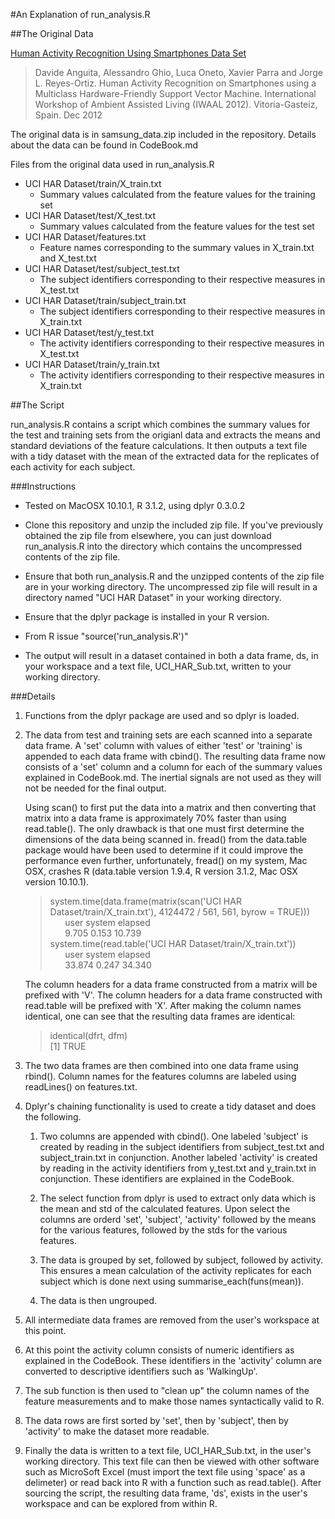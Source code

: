 #An Explanation of run_analysis.R

##The Original Data

[Human Activity Recognition Using Smartphones Data Set ](http://archive.ics.uci.edu/ml/datasets/Human+Activity+Recognition+Using+Smartphones)
>Davide Anguita, Alessandro Ghio, Luca Oneto, Xavier Parra and Jorge L. Reyes-Ortiz. Human Activity Recognition on Smartphones using a Multiclass Hardware-Friendly Support Vector Machine. International Workshop of Ambient Assisted Living (IWAAL 2012). Vitoria-Gasteiz, Spain. Dec 2012

The original data is in samsung_data.zip included in the repository. Details about the data can be found in CodeBook.md

Files from the original data used in run_analysis.R

- UCI HAR Dataset/train/X_train.txt
    - Summary values calculated from the feature values for the training set
- UCI HAR Dataset/test/X_test.txt
    - Summary values calculated from the feature values for the test set
- UCI HAR Dataset/features.txt
    - Feature names corresponding to the summary values in X_train.txt and X_test.txt
- UCI HAR Dataset/test/subject_test.txt
    - The subject identifiers corresponding to their respective measures in X_test.txt
- UCI HAR Dataset/train/subject_train.txt
    - The subject identifiers corresponding to their respective measures in X_train.txt
- UCI HAR Dataset/test/y_test.txt
    - The activity identifiers corresponding to their respective measures in X_test.txt
- UCI HAR Dataset/train/y_train.txt
    - The activity identifiers corresponding to their respective measures in X_train.txt  

##The Script

run_analysis.R contains a script which combines the summary values for the test and training sets from the origianl data and extracts the means and standard deviations of the feature calculations. It then outputs a text file with a tidy dataset with the mean of the extracted data for the replicates of each activity for each subject.

###Instructions
- Tested on MacOSX 10.10.1, R 3.1.2, using dplyr 0.3.0.2

- Clone this repository and unzip the included zip file. If you've previously obtained the zip file from elsewhere, you can just download run_analysis.R into the directory which contains the uncompressed contents of the zip file.

- Ensure that both run_analysis.R and the unzipped contents of the zip file are in your working directory. The uncompressed zip file will result in a directory named "UCI HAR Dataset" in your working directory.

- Ensure that the dplyr package is installed in your R version.

- From R issue "source('run_analysis.R')"

- The output will result in a dataset contained in both a data frame, ds, in your workspace and a text file, UCI_HAR_Sub.txt, written to your working directory.

###Details
1. Functions from the dplyr package are used and so dplyr is loaded.

2. The data from test and training sets are each scanned into a separate data frame. A 'set' column with values of either 'test' or 'training' is appended to each data frame with cbind(). The resulting data frame now consists of a 'set' column and a column for each of the summary values explained in CodeBook.md. The inertial signals are not used as they will not be needed for the final output.

    Using scan() to first put the data into a matrix and then converting that matrix into a data frame is approximately 70% faster than using read.table(). The only drawback is that one must first determine the dimensions of the data being scanned in. fread() from the data.table package would have been used to determine if it could improve the performance even further, unfortunately, fread() on my system, Mac OSX, crashes R (data.table version 1.9.4, R version 3.1.2, Mac OSX version 10.10.1).
    >system.time(data.frame(matrix(scan('UCI HAR Dataset/train/X_train.txt'), 4124472 / 561, 561, byrow = TRUE)))  
    &nbsp;&nbsp;&nbsp;&nbsp;&nbsp;&nbsp;user  system elapsed  
    &nbsp;&nbsp;&nbsp;&nbsp;&nbsp;&nbsp;9.705   0.153  10.739  
    >system.time(read.table('UCI HAR Dataset/train/X_train.txt'))  
    &nbsp;&nbsp;&nbsp;&nbsp;&nbsp;&nbsp;user  system elapsed  
    &nbsp;&nbsp;&nbsp;&nbsp;&nbsp;&nbsp;33.874   0.247  34.340

    The column headers for a data frame constructed from a matrix will be prefixed with 'V'. The column headers for a data frame constructed with read.table will be prefixed with 'X'. After making the column names identical, one can see that the resulting data frames are identical:
    >identical(dfrt, dfm)  
    [1] TRUE

3. The two data frames are then combined into one data frame using rbind(). Column names for the features columns are labeled using readLines() on features.txt.

4. Dplyr's chaining functionality is used to create a tidy dataset and does the following.

    1. Two columns are appended with cbind(). One labeled 'subject' is created by reading in the subject identifiers from subject_test.txt and subject_train.txt in conjunction. Another labeled 'activity' is created by reading in the activity identifiers from y_test.txt and y_train.txt in conjunction. These identifiers are explained in the CodeBook.

    2. The select function from dplyr is used to extract only data which is the mean and std of the calculated features. Upon select the columns are orderd 'set', 'subject', 'activity' followed by the means for the various features, followed by the stds for the various features.

    3. The data is grouped by set, followed by subject, followed by activity. This ensures a mean calculation of the activity replicates for each subject which is done next using summarise_each(funs(mean)).

    4. The data is then ungrouped.

5. All intermediate data frames are removed from the user's workspace at this point.

6. At this point the activity column consists of numeric identifiers as explained in the CodeBook. These identifiers in the 'activity' column are converted to descriptive identifiers such as 'WalkingUp'.

7. The sub function is then used to "clean up" the column names of the feature measurements and to make those names syntactically valid to R.

8. The data rows are first sorted by 'set', then by 'subject', then by 'activity' to make the dataset more readable.

9. Finally the data is written to a text file, UCI_HAR_Sub.txt, in the user's working directory. This text file can then be viewed with other software such as MicroSoft Excel (must import the text file using 'space' as a delimeter) or read back into R with a function such as read.table(). After sourcing the script, the resulting data frame, 'ds', exists in the user's workspace and can be explored from within R.
